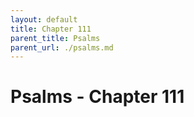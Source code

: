 ```yaml
---
layout: default
title: Chapter 111
parent_title: Psalms
parent_url: ./psalms.md
---
```


# Psalms - Chapter 111
